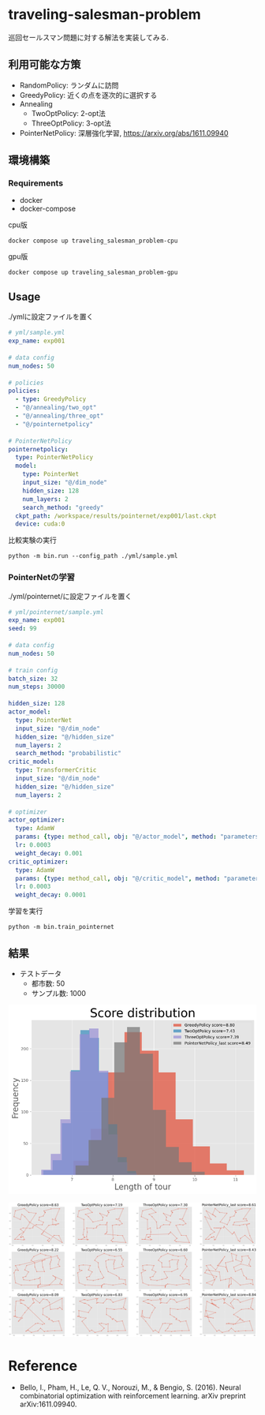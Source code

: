 # traveling-salesman-problem

巡回セールスマン問題に対する解法を実装してみる.

## 利用可能な方策
- RandomPolicy: ランダムに訪問
- GreedyPolicy: 近くの点を逐次的に選択する
- Annealing
    - TwoOptPolicy: 2-opt法
    - ThreeOptPolicy: 3-opt法
- PointerNetPolicy: 深層強化学習, https://arxiv.org/abs/1611.09940


## 環境構築
### Requirements
- docker
- docker-compose

cpu版
```
docker compose up traveling_salesman_problem-cpu
```

gpu版
```
docker compose up traveling_salesman_problem-gpu
```

## Usage
./ymlに設定ファイルを置く

```yml
# yml/sample.yml
exp_name: exp001

# data config
num_nodes: 50

# policies
policies:
  - type: GreedyPolicy
  - "@/annealing/two_opt"
  - "@/annealing/three_opt"
  - "@/pointernetpolicy"

# PointerNetPolicy
pointernetpolicy:
  type: PointerNetPolicy
  model:
    type: PointerNet
    input_size: "@/dim_node"
    hidden_size: 128
    num_layers: 2
    search_method: "greedy"
  ckpt_path: /workspace/results/pointernet/exp001/last.ckpt
  device: cuda:0
```

比較実験の実行
```
python -m bin.run --config_path ./yml/sample.yml
```

### PointerNetの学習
./yml/pointernet/に設定ファイルを置く

```yml
# yml/pointernet/sample.yml
exp_name: exp001
seed: 99

# data config
num_nodes: 50

# train config
batch_size: 32
num_steps: 30000

hidden_size: 128
actor_model:
  type: PointerNet
  input_size: "@/dim_node"
  hidden_size: "@/hidden_size"
  num_layers: 2
  search_method: "probabilistic"
critic_model:
  type: TransformerCritic
  input_size: "@/dim_node"
  hidden_size: "@/hidden_size"
  num_layers: 2

# optimizer
actor_optimizer:
  type: AdamW
  params: {type: method_call, obj: "@/actor_model", method: "parameters"}
  lr: 0.0003
  weight_decay: 0.001
critic_optimizer:
  type: AdamW
  params: {type: method_call, obj: "@/critic_model", method: "parameters"}
  lr: 0.0003
  weight_decay: 0.0001
```
学習を実行

```
python -m bin.train_pointernet
```

## 結果
- テストデータ
    - 都市数: 50
    - サンプル数: 1000

![](./resources/exp001/score.png)

![サンプル](./resources/exp001/samples.png)

# Reference
- Bello, I., Pham, H., Le, Q. V., Norouzi, M., & Bengio, S. (2016). Neural combinatorial optimization with reinforcement learning. arXiv preprint arXiv:1611.09940.

